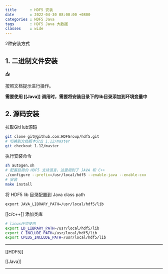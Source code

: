 ```yaml
---
title      : HDF5 安装
date       : 2022-04-30 08:00:00 +0800
categories : HDF5 Java
tags       : HDF5 Java 大数据
classes    : wide
---
```


2种安装方式

## 1. 二进制文件安装

[:inbox_tray:](https://www.hdfgroup.org/downloads/hdf5)

按照文档提示进行操作。

**需要使用 [[Java]] 调用时，需要将安装目录下的lib目录添加到环境变量中**

## 2. 源码安装

拉取GitHub源码

```bash
git clone git@github.com:HDFGroup/hdf5.git
# 切换到文档版本分支 1.12/master
git checkout 1.12/master
```

执行安装命令

```bash
sh autogen.sh
# 配置启用的 HDF5 支持语言，这里用到了 JAVA 和 C++
./configure --prefix=/usr/local/hdf5 --enable-java --enable-cxx
# 安装
make install
```

将 HDF5 lib 目录配置到 Java class path

```
export JAVA_LIBRARY_PATH=/usr/local/hdf5/lib
```

[[c/c++]] 添加类库

```bash
# linux环境使用
export LD_LIBRARY_PATH=/usr/local/hdf5/lib
export C_INCLUDE_PATH=/usr/local/hdf5/lib
export CPLUS_INCLUDE_PATH=/usr/local/hdf5/lib
```

---

[[HDF5]]

[[Java]]

---
